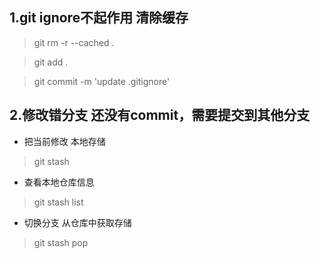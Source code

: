 ## 1.git ignore不起作用  清除缓存
> git rm -r --cached .

> git add .

> git commit -m 'update .gitignore'

## 2.修改错分支 还没有commit，需要提交到其他分支
- 把当前修改 本地存储
> git stash
- 查看本地仓库信息
> git stash list
- 切换分支 从仓库中获取存储
> git stash pop
